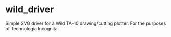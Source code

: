 # wild_driver
Simple SVG driver for a Wild TA-10 drawing/cutting plotter. For the purposes of Technologia Incognita.
